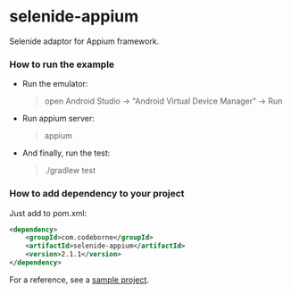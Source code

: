 # selenide-appium

Selenide adaptor for Appium framework.

### How to run the example

* Run the emulator:

  > open Android Studio -> "Android Virtual Device Manager" -> Run

* Run appium server:
   > appium

* And finally, run the test:
   > ./gradlew test

### How to add dependency to your project

Just add to pom.xml:

```xml
<dependency>
    <groupId>com.codeborne</groupId>
    <artifactId>selenide-appium</artifactId>
    <version>2.1.1</version>
</dependency>
```

For a reference, see a [sample project](https://github.com/selenide-examples/selenide-appium). 
